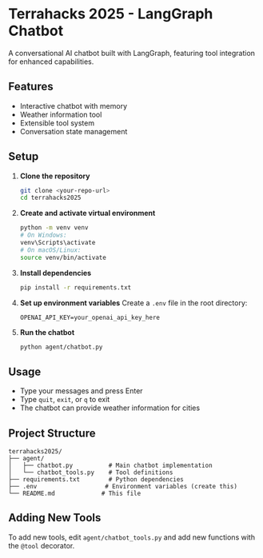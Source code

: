 # Terrahacks 2025 - LangGraph Chatbot

A conversational AI chatbot built with LangGraph, featuring tool integration for enhanced capabilities.

## Features

- Interactive chatbot with memory
- Weather information tool
- Extensible tool system
- Conversation state management

## Setup

1. **Clone the repository**
   ```bash
   git clone <your-repo-url>
   cd terrahacks2025
   ```

2. **Create and activate virtual environment**
   ```bash
   python -m venv venv
   # On Windows:
   venv\Scripts\activate
   # On macOS/Linux:
   source venv/bin/activate
   ```

3. **Install dependencies**
   ```bash
   pip install -r requirements.txt
   ```

4. **Set up environment variables**
   Create a `.env` file in the root directory:
   ```
   OPENAI_API_KEY=your_openai_api_key_here
   ```

5. **Run the chatbot**
   ```bash
   python agent/chatbot.py
   ```

## Usage

- Type your messages and press Enter
- Type `quit`, `exit`, or `q` to exit
- The chatbot can provide weather information for cities

## Project Structure

```
terrahacks2025/
├── agent/
│   ├── chatbot.py          # Main chatbot implementation
│   └── chatbot_tools.py    # Tool definitions
├── requirements.txt        # Python dependencies
├── .env                   # Environment variables (create this)
└── README.md             # This file
```

## Adding New Tools

To add new tools, edit `agent/chatbot_tools.py` and add new functions with the `@tool` decorator.
